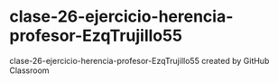 # clase-26-ejercicio-herencia-profesor-EzqTrujillo55
clase-26-ejercicio-herencia-profesor-EzqTrujillo55 created by GitHub Classroom
